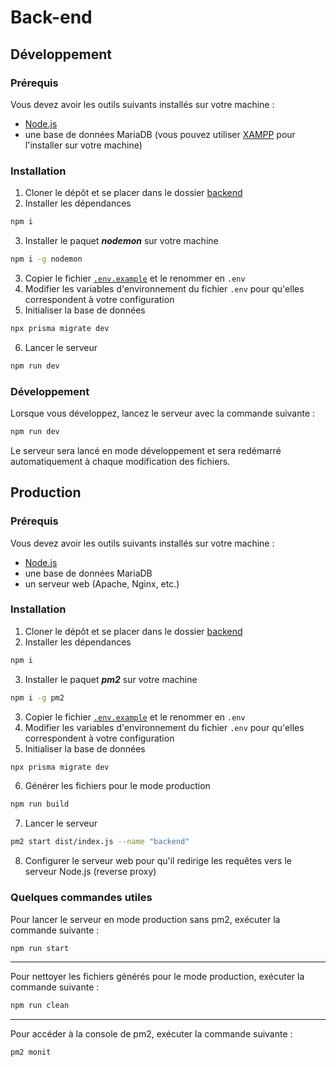 # Back-end
## Développement
### Prérequis
Vous devez avoir les outils suivants installés sur votre machine :
* [Node.js](https://nodejs.org/fr/)
* une base de données MariaDB (vous pouvez utiliser [XAMPP](https://www.apachefriends.org/fr/index.html) pour l'installer sur votre machine)

### Installation
1. Cloner le dépôt et se placer dans le dossier [backend](.)
2. Installer les dépendances
```bash
npm i
```
3. Installer le paquet ***nodemon*** sur votre machine
```bash
npm i -g nodemon
```
3. Copier le fichier [`.env.example`](.env.example) et le renommer en `.env`
4. Modifier les variables d'environnement du fichier `.env` pour qu'elles correspondent à votre configuration
5. Initialiser la base de données
```bash
npx prisma migrate dev
```
6. Lancer le serveur
```bash
npm run dev
```

### Développement
Lorsque vous développez, lancez le serveur avec la commande suivante :
```bash
npm run dev
```
Le serveur sera lancé en mode développement et sera redémarré automatiquement à chaque modification des fichiers.


## Production
### Prérequis
Vous devez avoir les outils suivants installés sur votre machine :
* [Node.js](https://nodejs.org/fr/)
* une base de données MariaDB
* un serveur web (Apache, Nginx, etc.)

### Installation
1. Cloner le dépôt et se placer dans le dossier [backend](.)
2. Installer les dépendances
```bash
npm i
```
3. Installer le paquet ***pm2*** sur votre machine
```bash
npm i -g pm2
```
3. Copier le fichier [`.env.example`](.env.example) et le renommer en `.env`
4. Modifier les variables d'environnement du fichier `.env` pour qu'elles correspondent à votre configuration
5. Initialiser la base de données
```bash
npx prisma migrate dev
```
6. Générer les fichiers pour le mode production
```bash
npm run build
```
7. Lancer le serveur
```bash
pm2 start dist/index.js --name "backend"
```
8. Configurer le serveur web pour qu'il redirige les requêtes vers le serveur Node.js (reverse proxy)

### Quelques commandes utiles
Pour lancer le serveur en mode production sans pm2, exécuter la commande suivante :
```bash
npm run start
```

---

Pour nettoyer les fichiers générés pour le mode production, exécuter la commande suivante :
```bash
npm run clean
```

---

Pour accéder à la console de pm2, exécuter la commande suivante :
```bash
pm2 monit
```